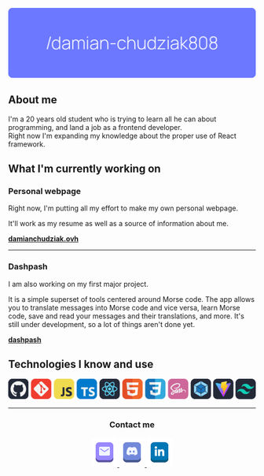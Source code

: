 <img src="banner-01.png"></img>

## About me
I'm a 20 years old student who is trying to learn all he can about programming, and land a job as a frontend developer. <br/>
Right now I'm expanding my knowledge about the proper use of React framework.

## What I'm currently working on
### Personal webpage

Right now, I'm putting all my effort to make my own personal webpage. <br>

It'll work as my resume as well as a source of information about me.

[**damianchudziak.ovh**](https://damianchudziak.ovh/)

___
### Dashpash
I am also working on my first major project.

It is a simple superset of tools centered around Morse code.
The app allows you to translate messages into Morse code and vice versa, learn Morse code, save and read your messages and their translations, and more.
It's still under development, so a lot of things aren't done yet.

[**dashpash**](https://github.com/damian-chudziak808/dashpash)

## Technologies I know and use
<p align="center">
    <img src="techstack.png"></img>
</p>

___
<h3 align="center">Contact me</h3>

<p align="center">
    <a href="mailto:damian.chudziak808@gmail.com">
    <img src="email-button.png"></img>
</a>
<a href="https://discord.com/users/750971983226863666">
    <img src="discord-button.png"></img>
</a>
<a href="https://www.linkedin.com/in/damian-chudziak-501287248/">
    <img src="linked-button.png"></img>
</a>
</p>

